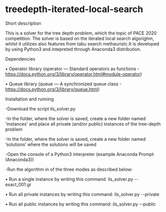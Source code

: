 # treedepth-iterated-local-search

Short description

This is a solver for the tree depth problem, which the topic of PACE 2020 competition. The solver is based on the iterated local search algorighm, whilst it utilizes also features from tabu search methauristc.It is developed by using Python3 and intepreted through Anaconda3 distribution.

Dependencies

•	Operator library (operator — Standard operators as functions - https://docs.python.org/3/library/operator.html#module-operator)

•	Queue library (queue — A synchronized queue class - https://docs.python.org/3/library/queue.html)

Installation and running

-Download the script ils_solver.py

-In the folder, where the solver is saved, create a new folder named 'instances' and place all private (and/or public) instances of the tree-depth problem 

-In the folder, where the solver is saved, create a new folder named ‘solutions’ where the solutions will be saved

-Open the console of a Python3 interpreter (example Anaconda Prompt (Anaconda3))

-Run the algorithm in of the three modes as described below:

•	Run a single instance by writing this command: ils_solver.py --exact_001.gr

•	Run all private instances by writing this command: ils_solver.py --private

•	Run all public instances by writing this command: ils_solver.py --public


